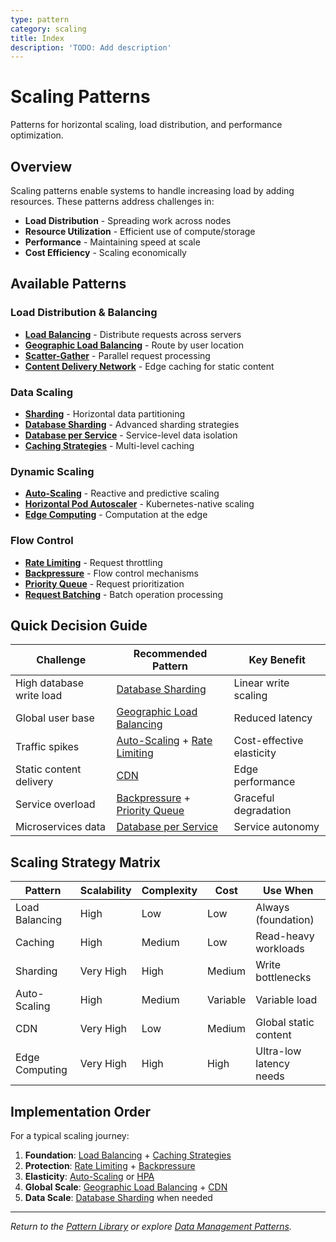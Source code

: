```yaml
---
type: pattern
category: scaling
title: Index
description: 'TODO: Add description'
---
```


# Scaling Patterns

Patterns for horizontal scaling, load distribution, and performance optimization.

## Overview

Scaling patterns enable systems to handle increasing load by adding resources. These patterns address challenges in:

- **Load Distribution** - Spreading work across nodes
- **Resource Utilization** - Efficient use of compute/storage
- **Performance** - Maintaining speed at scale
- **Cost Efficiency** - Scaling economically

## Available Patterns

### Load Distribution & Balancing
- [**Load Balancing**](./load-balancing.md) - Distribute requests across servers
- [**Geographic Load Balancing**](./geographic-load-balancing.md) - Route by user location
- [**Scatter-Gather**](./scatter-gather.md) - Parallel request processing
- [**Content Delivery Network**](./content-delivery-network.md) - Edge caching for static content

### Data Scaling
- [**Sharding**](./sharding.md) - Horizontal data partitioning
- [**Database Sharding**](./database-sharding.md) - Advanced sharding strategies
- [**Database per Service**](./database-per-service.md) - Service-level data isolation
- [**Caching Strategies**](./caching-strategies.md) - Multi-level caching

### Dynamic Scaling
- [**Auto-Scaling**](./auto-scaling.md) - Reactive and predictive scaling
- [**Horizontal Pod Autoscaler**](./horizontal-pod-autoscaler.md) - Kubernetes-native scaling
- [**Edge Computing**](./edge-computing.md) - Computation at the edge

### Flow Control
- [**Rate Limiting**](./rate-limiting.md) - Request throttling
- [**Backpressure**](./backpressure.md) - Flow control mechanisms
- [**Priority Queue**](./priority-queue.md) - Request prioritization
- [**Request Batching**](./request-batching.md) - Batch operation processing

## Quick Decision Guide

| Challenge | Recommended Pattern | Key Benefit |
|-----------|-------------------|-------------|
| High database write load | [Database Sharding](./database-sharding.md) | Linear write scaling |
| Global user base | [Geographic Load Balancing](./geographic-load-balancing.md) | Reduced latency |
| Traffic spikes | [Auto-Scaling](./auto-scaling.md) + [Rate Limiting](./rate-limiting.md) | Cost-effective elasticity |
| Static content delivery | [CDN](./content-delivery-network.md) | Edge performance |
| Service overload | [Backpressure](./backpressure.md) + [Priority Queue](./priority-queue.md) | Graceful degradation |
| Microservices data | [Database per Service](./database-per-service.md) | Service autonomy |

## Scaling Strategy Matrix

| Pattern | Scalability | Complexity | Cost | Use When |
|---------|-------------|------------|------|----------|
| Load Balancing | High | Low | Low | Always (foundation) |
| Caching | High | Medium | Low | Read-heavy workloads |
| Sharding | Very High | High | Medium | Write bottlenecks |
| Auto-Scaling | High | Medium | Variable | Variable load |
| CDN | Very High | Low | Medium | Global static content |
| Edge Computing | Very High | High | High | Ultra-low latency needs |

## Implementation Order

For a typical scaling journey:

1. **Foundation**: [Load Balancing](./load-balancing.md) + [Caching Strategies](./caching-strategies.md)
2. **Protection**: [Rate Limiting](./rate-limiting.md) + [Backpressure](./backpressure.md)
3. **Elasticity**: [Auto-Scaling](./auto-scaling.md) or [HPA](./horizontal-pod-autoscaler.md)
4. **Global Scale**: [Geographic Load Balancing](./geographic-load-balancing.md) + [CDN](./content-delivery-network.md)
5. **Data Scale**: [Database Sharding](./database-sharding.md) when needed

---

*Return to the [Pattern Library](../index.md) or explore [Data Management Patterns](....../pattern-library/data-management.md/index.md).*
